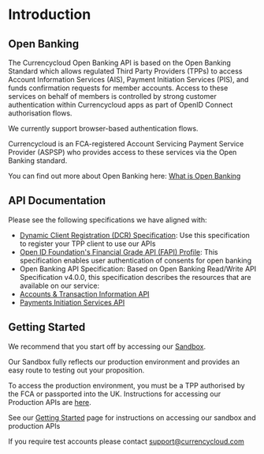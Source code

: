 # Introduction

## Open Banking

The Currencycloud Open Banking API is based on the Open Banking Standard which allows regulated Third Party Providers (TPPs) to access Account Information Services (AIS), Payment Initiation Services (PIS), and funds confirmation requests for member accounts. Access to these services on behalf of members is controlled by strong customer authentication within Currencycloud apps as part of OpenID Connect authorisation flows.

We currently support browser-based authentication flows.

Currencycloud is an FCA-registered Account Servicing Payment Service Provider (ASPSP) who provides access to these services via the Open Banking standard.

You can find out more about Open Banking here: [What is Open Banking](https://www.openbanking.org.uk/customers/what-is-open-banking/)

## API Documentation

Please see the following specifications we have aligned with:

- [Dynamic Client Registration (DCR) Specification](https://openbankinguk.github.io/dcr-docs-pub/v3.2/dynamic-client-registration.html): Use this specification to register your TPP client to use our APIs
- [Open ID Foundation's Financial Grade API (FAPI) Profile](https://openid.net/specs/openid-financial-api-part-2-1_0.html): This specification enables user authentication of consents for open banking
- Open Banking API Specification: Based on Open Banking Read/Write API Specification v4.0.0, this specification describes the resources that are available on our service:
- [Accounts & Transaction Information API](../swagger/account-info-openapi.yaml)
- [Payments Initiation Services API](../swagger/payment-initiation-openapi.yaml)

## Getting Started

We recommend that you start off by accessing our [Sandbox](./docs/40-sandbox.md).

Our Sandbox fully reflects our production environment and provides an easy route to testing out your proposition.

To access the production environment, you must be a TPP authorised by the FCA or passported into the UK. Instructions for accessing our Production APIs are [here](./docs/30-production.md).

See our [Getting Started](./docs/20-getting-started.md) page for instructions on accessing our sandbox and production APIs

If you require test accounts please contact [support@currencycloud.com](mailto:support@currencycloud.com)
